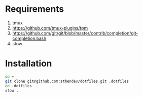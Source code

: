 # Requirements

1. tmux
2. https://github.com/tmux-plugins/tpm
3. https://github.com/git/git/blob/master/contrib/completion/git-completion.bash
4. stow

# Installation
```bash
cd ~
git clone git@github.com:sthendev/dotfiles.git .dotfiles
cd .dotfiles
stow .
```
